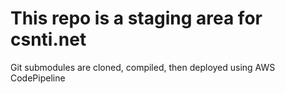 # This repo is a staging area for csnti.net

Git submodules are cloned, compiled, then deployed using AWS CodePipeline